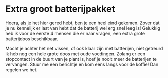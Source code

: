# Extra groot batterijpakket

Hoera, als je het hier gered hebt, ben je een heel eind gekomen. Zover dat je nu kennelijk er last van hebt dat de batterij wel erg snel leeg is! Gelukkig heb ik voor de eerste 4 mensen die er naar vragen, een extra grote batterijdoos beschikbaar.

Mocht je achter het net vissen, of ook klaar zijn met batterijen, niet getreurd ik heb nog een hele grote doos met oude voedingen. Zolang er een stopcontact in de buurt van je plant is, hoef je nooit meer de batterijen te vervangen. Stuur me een berichtje en kom eens langs voor de koffie! Dan regelen we het.
